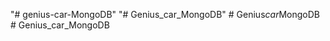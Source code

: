 "# genius-car-MongoDB" 
"# Genius_car_MongoDB" 
#   G e n i u s _ c a r _ M o n g o D B  
 # Genius_car_MongoDB
